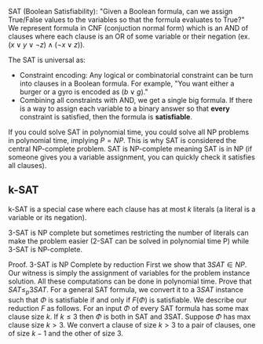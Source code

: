 SAT (Boolean Satisfiability): "Given a Boolean formula, can we assign True/False values to the variables so that the formula evaluates to True?" We represent formula in CNF (conjuction normal form) which is an AND of clauses where each clause is an OR of some variable or their negation (ex. $(x∨y∨¬z)∧(¬x∨z)$). 

The SAT is universal as:
- Constraint encoding: Any logical or combinatorial constraint can be turn into clauses in a Boolean formula. For example, "You want either a burger or a gyro is encoded as $(b ∨ g)$."
- Combining all constraints with AND, we get a single big formula. If there is a way to assign each variable to a binary answer so that **every** constraint is satisfied, then the formula is **satisfiable**. 

If you could solve SAT in polynomial time, you could solve all NP problems in polynomial time, implying $P=NP$. This is why SAT is considered the central NP-complete problem. SAT is NP-complete meaning SAT is in NP (if someone gives you a variable assignment, you can quickly check it satisfies all clauses).

## k-SAT
k-SAT is a special case where each clause has at most $k$ literals (a literal is a variable or its negation). 

3-SAT is NP complete but sometimes restricting the number of literals can make the problem easier (2-SAT can be solved in polynomial time P) while 3-SAT is NP-complete. 

Proof. 3-SAT is NP Complete by reduction
	First we show that $3SAT \in NP$. Our witness is simply the assignment of variables for the problem instance solution. All these computations can be done in polynomial time. Prove that $SAT \le _p 3SAT$. For a general SAT formula, we convert it to a $3SAT$ instance such that $Φ$ is satisfiable if and only if $F(Φ)$ is satisfiable. We describe our reduction $F$ as follows. For an input $Φ$ of every SAT formula has some max clause size $k$. If $k \le 3$ then $Φ$ is both in SAT and 3SAT. Suppose $Φ$ has max clause size $k>3$. We convert a clause of size $k>3$ to a pair of clauses, one of size $k-1$ and the other of size 3.